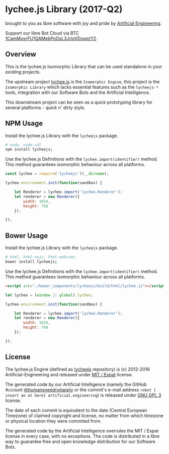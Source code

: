 
# lychee.js Library (2017-Q2)

brought to you as libre software with joy and pride by [Artificial Engineering](http://artificial.engineering).

Support our libre Bot Cloud via BTC [1CamMuvrFU1QAMebPoDsL3JrioVDoxezY2](bitcoin:1CamMuvrFU1QAMebPoDsL3JrioVDoxezY2?amount=0.5&label=lychee.js%20Support).



## Overview

This is the lychee.js Isomorphic Library that can be used standalone in your existing projects.

The upstream project [lychee.js](https://github.com/Artificial-Engineering/lycheeJS.git)
is the `Isomorphic Engine`, this project is the `Isomorphic Library` which lacks
essential features such as the `lycheejs-*` tools, integration with our Software
Bots and the Artificial Intelligence.

This downstream project can be seen as a quick prototyping library for several
platforms - quick n' dirty style.



## NPM Usage

Install the lychee.js Library with the `lycheejs` package.

```bash
# node, node-sdl
npm install lycheejs;
```

Use the lychee.js Definitions with the `lychee.import(identifier)` method.
This method guarantees isomorphic behaviour across all platforms.

```javascript
const lychee = require('lycheejs')(__dirname);

lychee.environment.init(function(sandbox) {

	let Renderer = lychee.import('lychee.Renderer');
	let renderer = new Renderer({
		width: 1024,
		height: 768
	}); 

});
```
 


## Bower Usage

Install the lychee.js Library with the `lycheejs` package.

```bash
# html, html-nwjs, html-webview
bower install lycheejs;
```

Use the lychee.js Definitions with the `lychee.import(identifier)` method.
This method guarantees isomorphic behaviour across all platforms.

```html
<script src="./bower_components/lycheejs/build/html/lychee.js"></script>
```

```javascript
let lychee = (window || global).lychee;

lychee.environment.init(function(sandbox) {

	let Renderer = lychee.import('lychee.Renderer');
	let renderer = new Renderer({
		width: 1024,
		height: 768
	});

});
```



## License

The lychee.js Engine (defined as [lycheejs](https://github.com/Artificial-Engineering/lycheejs.git)
repository) is (c) 2012-2016 Artificial-Engineering and released under
[MIT / Expat](./LICENSE_MIT.txt) license.

The generated code by our Artificial Intelligence (namely the GitHub Account
[@humansneednotapply](https://github.com/humansneednotapply) or the commit's
e-mail address `robot [ insert an at here] artificial.engineering`) is released
under [GNU GPL 3](./LICENSE_GPL3.txt) license.

The date of each commit is equivalent to the date (Central European Timezone)
of claimed copyright and license, no matter from which timezone or physical
location they were commited from.

The generated code by the Artificial Intelligence overrules the MIT / Expat
license in every case, with no exceptions. The code is distributed in a libre
way to guarantee free and open knowledge distribution for our Software Bots.

